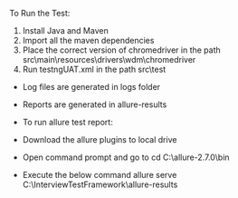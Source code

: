 To Run the Test:

1. Install Java and Maven
2. Import all the maven dependencies 
3. Place the correct version of chromedriver in the path src\main\resources\drivers\wdm\chromedriver
4. Run testngUAT.xml in the path src\test

* Log files are generated in logs folder
* Reports are generated in allure-results

* To run allure test report:
* Download the allure plugins to local drive
* Open command prompt and go to cd C:\allure-2.7.0\bin
* Execute the below command
allure serve C:\InterviewTestFramework\allure-results

